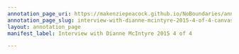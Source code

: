 ```yaml
---
annotation_page_uri: https://makenziepeacock.github.io/NoBoundaries/annotations/interview-with-dianne-mcintyre-2015-4-of-4-canvas-1-00-02-12.json
annotation_page_slug: interview-with-dianne-mcintyre-2015-4-of-4-canvas-1-00-02-12
layout: annotation_page
manifest_label: Interview with Dianne McIntyre 2015 4 of 4

---
```

